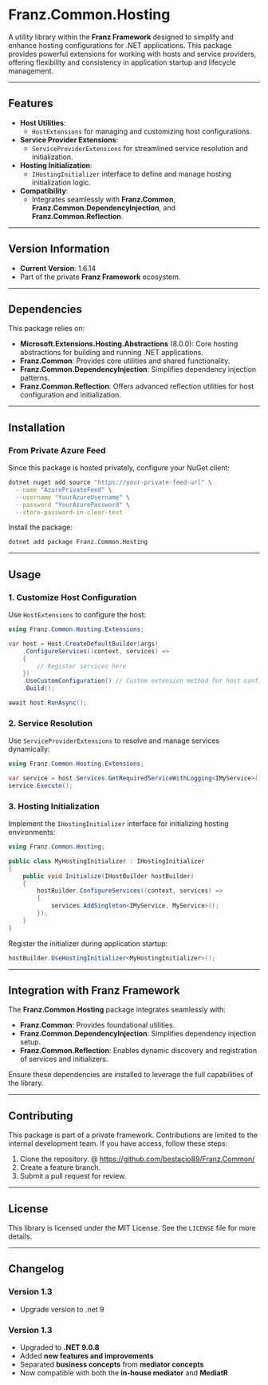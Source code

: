 # **Franz.Common.Hosting**

A utility library within the **Franz Framework** designed to simplify and enhance hosting configurations for .NET applications. This package provides powerful extensions for working with hosts and service providers, offering flexibility and consistency in application startup and lifecycle management.

---

## **Features**

- **Host Utilities**:
  - `HostExtensions` for managing and customizing host configurations.
- **Service Provider Extensions**:
  - `ServiceProviderExtensions` for streamlined service resolution and initialization.
- **Hosting Initialization**:
  - `IHostingInitializer` interface to define and manage hosting initialization logic.
- **Compatibility**:
  - Integrates seamlessly with **Franz.Common**, **Franz.Common.DependencyInjection**, and **Franz.Common.Reflection**.

---

## **Version Information**

- **Current Version**: 1.6.14
- Part of the private **Franz Framework** ecosystem.

---

## **Dependencies**

This package relies on:
- **Microsoft.Extensions.Hosting.Abstractions** (8.0.0): Core hosting abstractions for building and running .NET applications.
- **Franz.Common**: Provides core utilities and shared functionality.
- **Franz.Common.DependencyInjection**: Simplifies dependency injection patterns.
- **Franz.Common.Reflection**: Offers advanced reflection utilities for host configuration and initialization.

---

## **Installation**

### **From Private Azure Feed**
Since this package is hosted privately, configure your NuGet client:

```bash
dotnet nuget add source "https://your-private-feed-url" \
  --name "AzurePrivateFeed" \
  --username "YourAzureUsername" \
  --password "YourAzurePassword" \
  --store-password-in-clear-text
```

Install the package:

```bash
dotnet add package Franz.Common.Hosting  
```

---

## **Usage**

### **1. Customize Host Configuration**

Use `HostExtensions` to configure the host:

```csharp
using Franz.Common.Hosting.Extensions;

var host = Host.CreateDefaultBuilder(args)
    .ConfigureServices((context, services) =>
    {
        // Register services here
    })
    .UseCustomConfiguration() // Custom extension method for host configuration
    .Build();

await host.RunAsync();
```

### **2. Service Resolution**

Use `ServiceProviderExtensions` to resolve and manage services dynamically:

```csharp
using Franz.Common.Hosting.Extensions;

var service = host.Services.GetRequiredServiceWithLogging<IMyService>();
service.Execute();
```

### **3. Hosting Initialization**

Implement the `IHostingInitializer` interface for initializing hosting environments:

```csharp
using Franz.Common.Hosting;

public class MyHostingInitializer : IHostingInitializer
{
    public void Initialize(IHostBuilder hostBuilder)
    {
        hostBuilder.ConfigureServices((context, services) =>
        {
            services.AddSingleton<IMyService, MyService>();
        });
    }
}
```

Register the initializer during application startup:

```csharp
hostBuilder.UseHostingInitializer<MyHostingInitializer>();
```

---

## **Integration with Franz Framework**

The **Franz.Common.Hosting** package integrates seamlessly with:
- **Franz.Common**: Provides foundational utilities.
- **Franz.Common.DependencyInjection**: Simplifies dependency injection setup.
- **Franz.Common.Reflection**: Enables dynamic discovery and registration of services and initializers.

Ensure these dependencies are installed to leverage the full capabilities of the library.

---

## **Contributing**

This package is part of a private framework. Contributions are limited to the internal development team. If you have access, follow these steps:
1. Clone the repository. @ https://github.com/bestacio89/Franz.Common/
2. Create a feature branch.
3. Submit a pull request for review.

---

## **License**

This library is licensed under the MIT License. See the `LICENSE` file for more details.

---

## **Changelog**

### Version 1.3
- Upgrade version to .net 9

### Version 1.3
- Upgraded to **.NET 9.0.8**
- Added **new features and improvements**
- Separated **business concepts** from **mediator concepts**
- Now compatible with both the **in-house mediator** and **MediatR**


